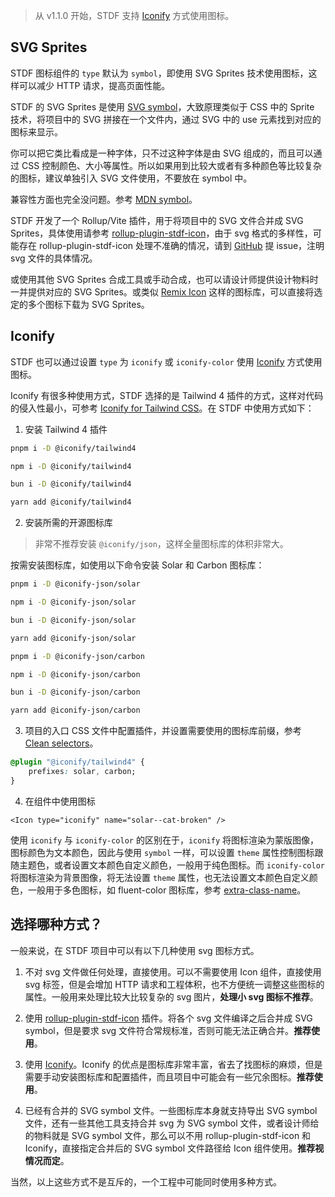 > 从 v1.1.0 开始，STDF 支持 [Iconify](https://iconify.design) 方式使用图标。

## SVG Sprites

STDF 图标组件的 `type` 默认为 `symbol`，即使用 SVG Sprites 技术使用图标，这样可以减少 HTTP 请求，提高页面性能。

STDF 的 SVG Sprites 是使用 [SVG symbol](https://developer.mozilla.org/en-US/docs/Web/SVG/Element/symbol)，大致原理类似于 CSS 中的 Sprite 技术，将项目中的 SVG 拼接在一个文件内，通过 SVG 中的 use 元素找到对应的图标来显示。

你可以把它类比看成是一种字体，只不过这种字体是由 SVG 组成的，而且可以通过 CSS 控制颜色、大小等属性。所以如果用到比较大或者有多种颜色等比较复杂的图标，建议单独引入 SVG 文件使用，不要放在 symbol 中。

兼容性方面也完全没问题。参考 [MDN symbol](https://developer.mozilla.org/en-US/docs/Web/SVG/Element/symbol#browser_compatibility)。

STDF 开发了一个 Rollup/Vite 插件，用于将项目中的 SVG 文件合并成 SVG Sprites，具体使用请参考 [rollup-plugin-stdf-icon](https://www.npmjs.com/package/rollup-plugin-stdf-icon)，由于 svg 格式的多样性，可能存在 rollup-plugin-stdf-icon 处理不准确的情况，请到 [GitHub](https://github.com/any-tdf/stdf/issues) 提 issue，注明 svg 文件的具体情况。

或使用其他 SVG Sprites 合成工具或手动合成，也可以请设计师提供设计物料时一并提供对应的 SVG Sprites。或类似 [Remix Icon](https://remixicon.com) 这样的图标库，可以直接将选定的多个图标下载为 SVG Sprites。

## Iconify

STDF 也可以通过设置 `type` 为 `iconify` 或 `iconify-color` 使用 [Iconify](https://iconify.design) 方式使用图标。

Iconify 有很多种使用方式，STDF 选择的是 Tailwind 4 插件的方式，这样对代码的侵入性最小，可参考 [Iconify for Tailwind CSS](https://iconify.design/docs/usage/css/tailwind/tailwind4)。在 STDF 中使用方式如下：

1. 安装 Tailwind 4 插件

<!-- :::code-groups -->
<!-- pnpm -->
```sh
pnpm i -D @iconify/tailwind4
```
<!-- :: -->
<!-- npm -->
```sh
npm i -D @iconify/tailwind4
```
<!-- :: -->
<!-- bun -->
```sh
bun i -D @iconify/tailwind4
```
<!-- :: -->
<!-- yarn -->
```sh
yarn add @iconify/tailwind4
```
<!-- ::: -->

2. 安装所需的开源图标库

> 非常不推荐安装 `@iconify/json`，这样全量图标库的体积非常大。

按需安装图标库，如使用以下命令安装 Solar 和 Carbon 图标库：

<!-- :::code-groups -->
<!-- pnpm -->
```sh
pnpm i -D @iconify-json/solar
```
<!-- :: -->
<!-- npm -->
```sh
npm i -D @iconify-json/solar
```
<!-- :: -->
<!-- bun -->
```sh
bun i -D @iconify-json/solar
```
<!-- :: -->
<!-- yarn -->
```sh
yarn add @iconify-json/solar
```
<!-- ::: -->

<!-- :::code-groups -->
<!-- pnpm -->
```sh
pnpm i -D @iconify-json/carbon
```
<!-- :: -->
<!-- npm -->
```sh
npm i -D @iconify-json/carbon
```
<!-- :: -->
<!-- bun -->
```sh
bun i -D @iconify-json/carbon
```
<!-- :: -->
<!-- yarn -->
```sh
yarn add @iconify-json/carbon
```
<!-- ::: -->

3. 项目的入口 CSS 文件中配置插件，并设置需要使用的图标库前缀，参考 [Clean selectors](https://iconify.design/docs/usage/css/tailwind/tailwind4/#clean-selectors)。

```css
@plugin "@iconify/tailwind4" {
	prefixes: solar, carbon;
}
```

4. 在组件中使用图标

```svelte
<Icon type="iconify" name="solar--cat-broken" />
```

使用 `iconify` 与 `iconify-color` 的区别在于，`iconify` 将图标渲染为蒙版图像，图标颜色为文本颜色，因此与使用 `symbol` 一样，可以设置 `theme` 属性控制图标跟随主题色，或者设置文本颜色自定义颜色，一般用于纯色图标。而 `iconify-color` 将图标渲染为背景图像，将无法设置 `theme` 属性，也无法设置文本颜色自定义颜色，一般用于多色图标，如 fluent-color 图标库，参考 [extra-class-name](https://iconify.design/docs/usage/css/tailwind/tailwind4/#extra-class-name)。

## 选择哪种方式？

一般来说，在 STDF 项目中可以有以下几种使用 svg 图标方式。

1. 不对 svg 文件做任何处理，直接使用。可以不需要使用 Icon 组件，直接使用 svg 标签，但是会增加 HTTP 请求和工程体积，也不方便统一调整这些图标的属性。一般用来处理比较大比较复杂的 svg 图片，**处理小 svg 图标不推荐**。

2. 使用 [rollup-plugin-stdf-icon](https://www.npmjs.com/package/rollup-plugin-stdf-icon) 插件。将各个 svg 文件编译之后合并成 SVG symbol，但是要求 svg 文件符合常规标准，否则可能无法正确合并。**推荐使用**。

3. 使用 [Iconify](https://iconify.design)。Iconify 的优点是图标库非常丰富，省去了找图标的麻烦，但是需要手动安装图标库和配置插件，而且项目中可能会有一些冗余图标。**推荐使用**。

4. 已经有合并的 SVG symbol 文件。一些图标库本身就支持导出 SVG symbol 文件，还有一些其他工具支持合并 svg 为 SVG symbol 文件，或者设计师给的物料就是 SVG symbol 文件，那么可以不用 rollup-plugin-stdf-icon 和 Iconify，直接指定合并后的 SVG symbol 文件路径给 Icon 组件使用。**推荐视情况而定**。

当然，以上这些方式不是互斥的，一个工程中可能同时使用多种方式。
